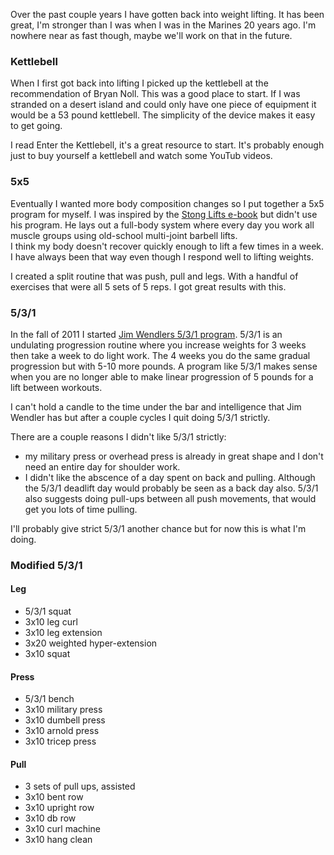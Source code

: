 Over the past couple years I have gotten back into weight lifting.  It has
been great, I'm stronger than I was when I was in the Marines 20 years ago.
I'm nowhere near as fast though, maybe we'll work on that in the future.

### Kettlebell ###
When I first got back into lifting I picked up the kettlebell at the 
recommendation of Bryan Noll.  This was a good place to start.  If I was
stranded on a desert island and could only have one piece of equipment it
would be a 53 pound kettlebell.  The simplicity of the device makes it
easy to get going.

I read Enter the Kettlebell, it's a great resource to start.  It's probably
enough just to buy yourself a kettlebell and watch some YouTub videos.

### 5x5 ###
Eventually I wanted more body composition changes so I put together a
5x5 program for myself.  I was inspired by the [Stong Lifts e-book](http://stronglifts.com/)
but didn't use his program.  He lays out a full-body system where every
day you work all muscle groups using old-school multi-joint barbell lifts.  
I think my body doesn't recover quickly 
enough to lift a few times in a week.  I have always been that way even
though I respond well to lifting weights.

I created a split routine that was push, pull and legs.  With a handful
of exercises that were all 5 sets of 5 reps.  I got great results with this.

### 5/3/1 ###
In the fall of 2011 I started [Jim Wendlers 5/3/1 program](http://www.jimwendler.com/).
5/3/1 is an undulating progression routine where you increase weights for 3 weeks
then take a week to do light work.  The 4 weeks you do the same gradual progression
but with 5-10 more pounds.  A program like 5/3/1 makes sense when you are no 
longer able to make linear progression of 5 pounds for a lift between workouts.

I can't hold a candle to the time under the bar and intelligence that Jim Wendler
has but after a couple cycles I quit doing 5/3/1 strictly.

There are a couple reasons I didn't like 5/3/1 strictly:
* my military press or overhead press is already in great shape and I don't need 
  an entire day for shoulder work.
* I didn't like the abscence of a day spent on back and pulling.  Although the
  5/3/1 deadlift day would probably be seen as a back day also.  5/3/1 also suggests
  doing pull-ups between all push movements, that would get you lots of time pulling.

I'll probably give strict 5/3/1 another chance but for now this is what I'm doing.

### Modified 5/3/1 ###
#### Leg ####
* 5/3/1 squat
* 3x10 leg curl
* 3x10 leg extension
* 3x20 weighted hyper-extension
* 3x10 squat 

#### Press ####
* 5/3/1 bench
* 3x10 military press
* 3x10 dumbell press
* 3x10 arnold press
* 3x10 tricep press

#### Pull ####
* 3 sets of pull ups, assisted
* 3x10 bent row
* 3x10 upright row
* 3x10 db row
* 3x10 curl machine
* 3x10 hang clean

<!--include:disqus.htm-->
